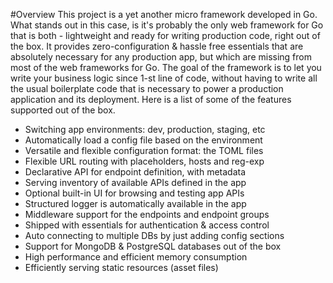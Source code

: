 #Overview
This project is a yet another micro framework developed in Go. What
stands out in this case, is it's probably the only web framework for
Go that is both - lightweight and ready for writing production code,
right out of the box. It provides zero-configuration & hassle free
essentials that are absolutely necessary for any production app, but
which are missing from most of the web frameworks for Go. The goal
of the framework is to let you write your business logic since 1-st
line of code, without having to write all the usual boilerplate code
that is necessary to power a production application and its deployment.
Here is a list of some of the features supported out of the box.
  
* Switching app environments: dev, production, staging, etc
* Automatically load a config file based on the environment
* Versatile and flexible configuration format: the TOML files
* Flexible URL routing with placeholders, hosts and reg-exp
* Declarative API for endpoint definition, with metadata
* Serving inventory of available APIs defined in the app
* Optional built-in UI for browsing and testing app APIs
* Structured logger is automatically available in the app
* Middleware support for the endpoints and endpoint groups
* Shipped with essentials for authentication & access control
* Auto connecting to multiple DBs by just adding config sections
* Support for MongoDB & PostgreSQL databases out of the box
* High performance and efficient memory consumption
* Efficiently serving static resources (asset files)
